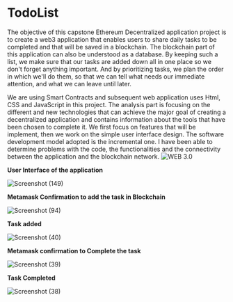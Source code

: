 # TodoList
The objective of this capstone Ethereum Decentralized application project is to create a web3
application that enables users to share daily tasks to be completed and that will be saved in a
blockchain. The blockchain part of this application can also be understood as a database. By
keeping such a list, we make sure that our tasks are added down all in one place so we don't
forget anything important. And by prioritizing tasks, we plan the order in which we'll do
them, so that we can tell what needs our immediate attention, and what we can leave until
later.

We are using Smart Contracts and subsequent web application uses Html, CSS and
JavaScript in this project. The analysis part is focusing on the different and new technologies
that can achieve the major goal of creating a decentralized application and contains
information about the tools that have been chosen to complete it. We first focus on features
that will be implement, then we work on the simple user interface design.
The software development model adopted is the incremental one. I have been able to
determine problems with the code, the functionalities and the connectivity between the
application and the blockchain network.
![WEB 3.0](https://cf-images.us-east-1.prod.boltdns.net/v1/static/2071817190001/f5016671-d789-44e5-b6f7-7fe34e7b3c03/daeb36ad-de1c-4e9c-bca1-5ea47551e56d/1280x720/match/image.jpg)

**User Interface of the application**

![Screenshot (149)](https://user-images.githubusercontent.com/80467294/197943867-ab6cc539-c553-408e-8f96-0ca8debf209a.png)

**Metamask Confirmation to add the task in Blockchain**

![Screenshot (94)](https://user-images.githubusercontent.com/80467294/197943960-5283840a-0611-4f99-9bf9-0588eb1d1cfc.png)

**Task added**

![Screenshot (40)](https://user-images.githubusercontent.com/80467294/197944003-571c7ff3-7b8e-4c64-9a2c-0e157bd92020.png)

**Metamask confirmation to Complete the task**

![Screenshot (39)](https://user-images.githubusercontent.com/80467294/197944088-e39a59ef-2d63-44e6-9153-4fa72db5bda9.png)

**Task Completed**

![Screenshot (38)](https://user-images.githubusercontent.com/80467294/197944172-4a500cac-faaa-4f16-a411-58de8b61e338.png)




